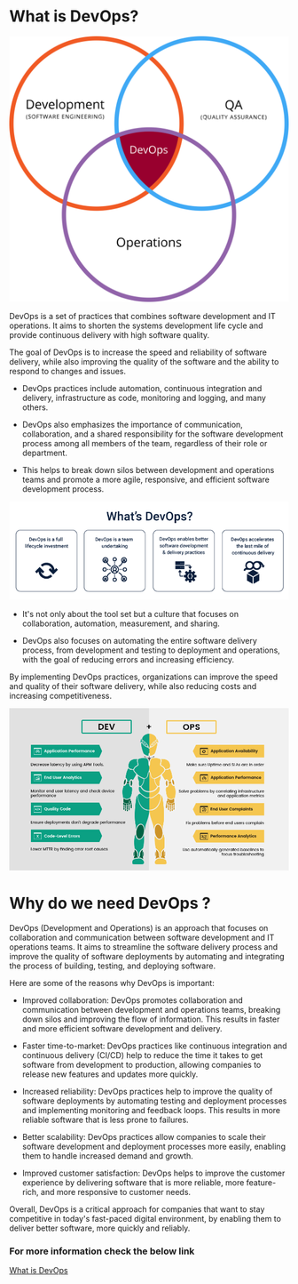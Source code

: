 # What is DevOps? 

![](Images/devops10.png)

DevOps is a set of practices that combines software development and IT operations. It aims to shorten the systems development life cycle and provide continuous delivery with high software quality.

The goal of DevOps is to increase the speed and reliability of software delivery, while also improving the quality of the software and the ability to respond to changes and issues.

- DevOps practices include automation, continuous integration and delivery, infrastructure as code, monitoring and logging, and many others.

- DevOps also emphasizes the importance of communication, collaboration, and a shared responsibility for the software development process among all members of the team, regardless of their role or department.

- This helps to break down silos between development and operations teams and promote a more agile, responsive, and efficient software development process.

![](Images/devops11.png)

- It's not only about the tool set but a culture that focuses on collaboration, automation, measurement, and sharing.

- DevOps also focuses on automating the entire software delivery process, from development and testing to deployment and operations, with the goal of reducing errors and increasing efficiency.

By implementing DevOps practices, organizations can improve the speed and quality of their software delivery, while also reducing costs and increasing competitiveness.
 
![](Images/devops12.png)

# Why do we need DevOps ?
DevOps (Development and Operations) is an approach that focuses on collaboration and communication between software development and IT operations teams. It aims to streamline the software delivery process and improve the quality of software deployments by automating and integrating the process of building, testing, and deploying software.

Here are some of the reasons why DevOps is important:

- Improved collaboration: DevOps promotes collaboration and communication between development and operations teams, breaking down silos and improving the flow of information. This results in faster and more efficient software development and delivery.

- Faster time-to-market: DevOps practices like continuous integration and continuous delivery (CI/CD) help to reduce the time it takes to get software from development to production, allowing companies to release new features and updates more quickly.

- Increased reliability: DevOps practices help to improve the quality of software deployments by automating testing and deployment processes and implementing monitoring and feedback loops. This results in more reliable software that is less prone to failures.

- Better scalability: DevOps practices allow companies to scale their software development and deployment processes more easily, enabling them to handle increased demand and growth.

- Improved customer satisfaction: DevOps helps to improve the customer experience by delivering software that is more reliable, more feature-rich, and more responsive to customer needs.

Overall, DevOps is a critical approach for companies that want to stay competitive in today's fast-paced digital environment, by enabling them to deliver better software, more quickly and reliably.

### For more information check the below link
[What is DevOps](https://www.youtube.com/watch?v=_Gpe1Zn-1fE&t=43s)
